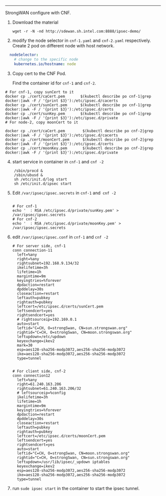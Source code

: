 ---

StrongWAN configure with CNF.

1. Download the material
   
   ```shell
   wget -r -N -nd http://sdewan.sh.intel.com:8888/ipsec-demo/
   ```

2.  modify the node selector in `cnf-1.yaml` and `cnf-2.yaml` respectively. Create 2 pod on different node with host network.

```yaml
  nodeSelector:
    # change to the specific node
    kubernetes.io/hostname: node
```

3. Copy cert to the CNF Pod.
   
   Find the container id for `cnf-1` and `cnf-2`.



```shell
# For cnf-1, copy sunCert to it
docker cp ./cert/caCert.pem       $(kubectl describe po cnf-1|grep docker:|awk -F / '{print $3}'):/etc/ipsec.d/cacerts
docker cp ./cert/sunCert.pem      $(kubectl describe po cnf-1|grep docker:|awk -F / '{print $3}'):/etc/ipsec.d/certs
docker cp ./cert/sunKey.pem       $(kubectl describe po cnf-1|grep docker:|awk -F / '{print $3}'):/etc/ipsec.d/private
# For node-2, copy moonCert to it

docker cp ./cert/caCert.pem        $(kubectl describe po cnf-2|grep docker:|awk -F / '{print $3}'):/etc/ipsec.d/cacerts
docker cp ./cert/moonCert.pem      $(kubectl describe po cnf-2|grep docker:|awk -F / '{print $3}'):/etc/ipsec.d/certs
docker cp ./cert/moonKey.pem       $(kubectl describe po cnf-2|grep docker:|awk -F / '{print $3}'):/etc/ipsec.d/private
```

4.  start service in container in `cnf-1` and `cnf -2`
   
   ```shell
       /sbin/procd &
       /sbin/ubusd &
       sh /etc/init.d/log start
       sh /etc/init.d/ipsec start
   ```

5. Edit `/var/ipsec/ipsec.secrets` in `cnf-1` and` cnf -2`
   
   ```shell
   
   # For cnf-1
   echo '  : RSA /etc/ipsec.d/private/sunKey.pem' > /var/ipsec/ipsec.secrets
   # For cnf-2
   echo '  : RSA /etc/ipsec.d/private/moonKey.pem' > /var/ipsec/ipsec.secrets
   
   ```

5. edit `/var/ipsec/ipsec.conf` in `cnf-1` and `cnf -2`
   
   ```shell
   # For server side, cnf-1
   conn connection-11
     left=%any
     right=%any
     rightsubnet=192.168.9.134/32
     ikelifetime=3h
     lifetime=1h
     margintime=9m
     keyingtries=%forever
     dpdaction=restart
     dpddelay=30s
     closeaction=restart
     leftauth=pubkey
     rightauth=pubkey
     leftcert=/etc/ipsec.d/certs/sunCert.pem
     leftsendcert=yes
     rightsendcert=yes
     # rightsourceip=192.169.0.1
     auto=start
     leftid="C=CH, O=strongSwan, CN=sun.strongswan.org"
     rightid="C=CH, O=strongSwan, CN=moon.strongswan.org"
     leftupdown=/etc/updown
     keyexchange=ikev2
     mark=30
     esp=aes128-sha256-modp3072,aes256-sha256-modp3072
     ike=aes128-sha256-modp3072,aes256-sha256-modp3072
     type=tunnel
   
   
   # For client side, cnf-2
   conn connection12
     left=%any
     right=61.240.163.206
     rightsubnet=61.240.163.206/32
     # leftsourceip=%config
     ikelifetime=3h
     lifetime=1h
     margintime=9m
     keyingtries=%forever
     dpdaction=restart
     dpddelay=30s
     closeaction=restart
     leftauth=pubkey
     rightauth=pubkey
     leftcert=/etc/ipsec.d/certs/moonCert.pem
     leftsendcert=yes
     rightsendcert=yes
     auto=start
     leftid="C=CH, O=strongSwan, CN=moon.strongswan.org"
     rightid="C=CH, O=strongSwan, CN=sun.strongswan.org"
     leftupdown=/usr/lib/ipsec/_updown iptables
     keyexchange=ikev2
     esp=aes128-sha256-modp3072,aes256-sha256-modp3072
     ike=aes128-sha256-modp3072,aes256-sha256-modp3072
     type=tunnel
   ```

6.  run `sude ipsec start` in  the container to start the ipsec tunnel.
